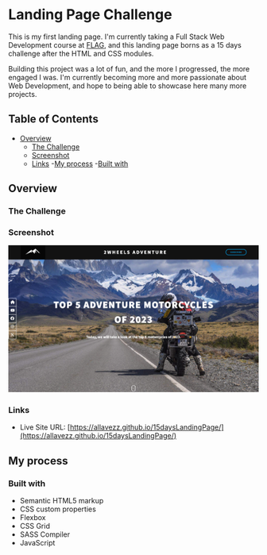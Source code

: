 # Landing Page Challenge

This is my first landing page. I'm currently taking a Full Stack Web Development course at [FLAG](https://flag.pt/curso/full-stack-web-developer/), and this landing page borns as a 15 days challenge after the HTML and CSS modules.

Building this project was a lot of fun, and the more I progressed, the more engaged I was. I'm currently becoming more and more passionate about Web Development, and hope to being able to showcase here many more projects.

## Table of Contents

- [Overview](#Overview)
  - [The Challenge](#the-challenge)
  - [Screenshot](#screenshot)
  - [Links](#links)
-[My process](#my-process)
  -[Built with](#built-with) 

## Overview

### The Challenge

### Screenshot

![](./screenshot.png)

### Links

- Live Site URL: [https://allavezz.github.io/15daysLandingPage/](https://allavezz.github.io/15daysLandingPage/)

## My process

### Built with

- Semantic HTML5 markup
- CSS custom properties
- Flexbox
- CSS Grid
- SASS Compiler
- JavaScript

